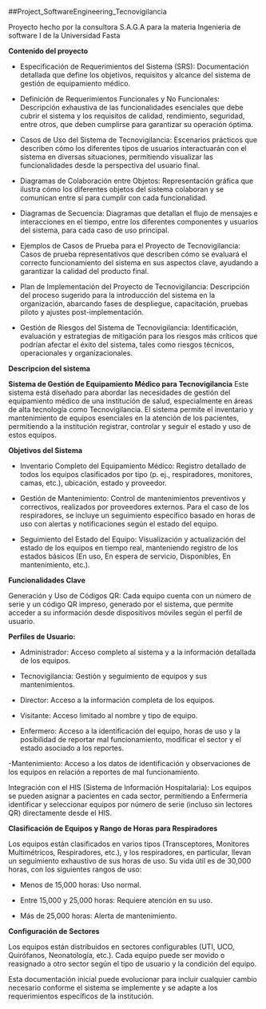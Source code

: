 ##Project_SoftwareEngineering_Tecnovigilancia

Proyecto hecho por la consultora S.A.G.A para la materia Ingenieria de software I de la Universidad Fasta


**Contenido del proyecto**

- Especificación de Requerimientos del Sistema (SRS): Documentación detallada que define los objetivos, requisitos y alcance del sistema de gestión de equipamiento médico.

- Definición de Requerimientos Funcionales y No Funcionales: Descripción exhaustiva de las funcionalidades esenciales que debe cubrir el sistema y los requisitos de calidad, rendimiento, seguridad, entre otros, que deben cumplirse para garantizar su operación óptima.

- Casos de Uso del Sistema de Tecnovigilancia: Escenarios prácticos que describen cómo los diferentes tipos de usuarios interactuarán con el sistema en diversas situaciones, permitiendo visualizar las funcionalidades desde la perspectiva del usuario final.

- Diagramas de Colaboración entre Objetos: Representación gráfica que ilustra cómo los diferentes objetos del sistema colaboran y se comunican entre sí para cumplir con cada funcionalidad.

- Diagramas de Secuencia: Diagramas que detallan el flujo de mensajes e interacciones en el tiempo, entre los diferentes componentes y usuarios del sistema, para cada caso de uso principal.

- Ejemplos de Casos de Prueba para el Proyecto de Tecnovigilancia: Casos de prueba representativos que describen cómo se evaluará el correcto funcionamiento del sistema en sus aspectos clave, ayudando a garantizar la calidad del producto final.

- Plan de Implementación del Proyecto de Tecnovigilancia: Descripción del proceso sugerido para la introducción del sistema en la organización, abarcando fases de despliegue, capacitación, pruebas piloto y ajustes post-implementación.

- Gestión de Riesgos del Sistema de Tecnovigilancia: Identificación, evaluación y estrategias de mitigación para los riesgos más críticos que podrían afectar el éxito del sistema, tales como riesgos técnicos, operacionales y organizacionales.



**Descripcion del sistema**

**Sistema de Gestión de Equipamiento Médico para Tecnovigilancia**
Este sistema está diseñado para abordar las necesidades de gestión del equipamiento médico de una institución de salud, especialmente en áreas de alta tecnología como Tecnovigilancia. El sistema permite el inventario y mantenimiento de equipos esenciales en la atención de los pacientes, permitiendo a la institución registrar, controlar y seguir el estado y uso de estos equipos.

**Objetivos del Sistema**
- Inventario Completo del Equipamiento Médico: Registro detallado de todos los equipos clasificados por tipo (p. ej., respiradores, monitores, camas, etc.), ubicación, estado y proveedor.

- Gestión de Mantenimiento: Control de mantenimientos preventivos y correctivos, realizados por proveedores externos. Para el caso de los respiradores, se incluye un seguimiento específico basado en horas de uso con alertas y notificaciones según el estado del equipo.

- Seguimiento del Estado del Equipo: Visualización y actualización del estado de los equipos en tiempo real, manteniendo registro de los estados básicos (En uso, En espera de servicio, Disponibles, En mantenimiento, etc.).

**Funcionalidades Clave**

Generación y Uso de Códigos QR: Cada equipo cuenta con un número de serie y un código QR impreso, generado por el sistema, que permite acceder a su información desde dispositivos móviles según el perfil de usuario.

**Perfiles de Usuario:**

- Administrador: Acceso completo al sistema y a la información detallada de los equipos.

- Tecnovigilancia: Gestión y seguimiento de equipos y sus mantenimientos.

- Director: Acceso a la información completa de los equipos.

- Visitante: Acceso limitado al nombre y tipo de equipo.

- Enfermero: Acceso a la identificación del equipo, horas de uso y la posibilidad de reportar mal funcionamiento, modificar el sector y el estado asociado a los reportes.

 -Mantenimiento: Acceso a los datos de identificación y observaciones de los equipos en relación a reportes de mal funcionamiento.

Integración con el HIS (Sistema de Información Hospitalaria): Los equipos se pueden asignar a pacientes en cada sector, permitiendo a Enfermería identificar y seleccionar equipos por número de serie (incluso sin lectores QR) directamente desde el HIS.

**Clasificación de Equipos y Rango de Horas para Respiradores**

Los equipos están clasificados en varios tipos (Transceptores, Monitores Multimétricos, Respiradores, etc.), y los respiradores, en particular, llevan un seguimiento exhaustivo de sus horas de uso. Su vida útil es de 30,000 horas, con los siguientes rangos de uso:

- Menos de 15,000 horas: Uso normal.

- Entre 15,000 y 25,000 horas: Requiere atención en su uso.

- Más de 25,000 horas: Alerta de mantenimiento.

**Configuración de Sectores**

Los equipos están distribuidos en sectores configurables (UTI, UCO, Quirófanos, Neonatología, etc.). Cada equipo puede ser movido o reasignado a otro sector según el tipo de usuario y la condición del equipo.

Esta documentación inicial puede evolucionar para incluir cualquier cambio necesario conforme el sistema se implemente y se adapte a los requerimientos específicos de la institución.
